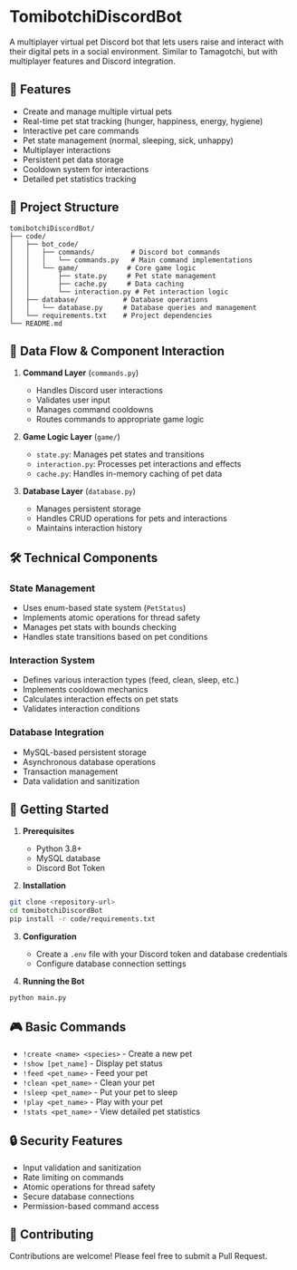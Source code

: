 # TomibotchiDiscordBot

A multiplayer virtual pet Discord bot that lets users raise and interact with their digital pets in a social environment. Similar to Tamagotchi, but with multiplayer features and Discord integration.

## 🌟 Features

- Create and manage multiple virtual pets
- Real-time pet stat tracking (hunger, happiness, energy, hygiene)
- Interactive pet care commands
- Pet state management (normal, sleeping, sick, unhappy)
- Multiplayer interactions
- Persistent pet data storage
- Cooldown system for interactions
- Detailed pet statistics tracking

## 📁 Project Structure

```plaintext
tomibotchiDiscordBot/
├── code/
│   ├── bot_code/
│   │   ├── commands/         # Discord bot commands
│   │   │   └── commands.py   # Main command implementations
│   │   └── game/            # Core game logic
│   │       ├── state.py     # Pet state management
│   │       ├── cache.py     # Data caching
│   │       └── interaction.py # Pet interaction logic
│   ├── database/           # Database operations
│   │   └── database.py     # Database queries and management
│   └── requirements.txt    # Project dependencies
└── README.md
```

## 🔄 Data Flow & Component Interaction

1. **Command Layer** (`commands.py`)
   - Handles Discord user interactions
   - Validates user input
   - Manages command cooldowns
   - Routes commands to appropriate game logic

2. **Game Logic Layer** (`game/`)
   - `state.py`: Manages pet states and transitions
   - `interaction.py`: Processes pet interactions and effects
   - `cache.py`: Handles in-memory caching of pet data

3. **Database Layer** (`database.py`)
   - Manages persistent storage
   - Handles CRUD operations for pets and interactions
   - Maintains interaction history

## 🛠 Technical Components

### State Management
- Uses enum-based state system (`PetStatus`)
- Implements atomic operations for thread safety
- Manages pet stats with bounds checking
- Handles state transitions based on pet conditions

### Interaction System
- Defines various interaction types (feed, clean, sleep, etc.)
- Implements cooldown mechanics
- Calculates interaction effects on pet stats
- Validates interaction conditions

### Database Integration
- MySQL-based persistent storage
- Asynchronous database operations
- Transaction management
- Data validation and sanitization

## 🚀 Getting Started

1. **Prerequisites**
   - Python 3.8+
   - MySQL database
   - Discord Bot Token

2. **Installation**
```bash
git clone <repository-url>
cd tomibotchiDiscordBot
pip install -r code/requirements.txt
```

3. **Configuration**
   - Create a `.env` file with your Discord token and database credentials
   - Configure database connection settings

4. **Running the Bot**
```bash
python main.py
```

## 🎮 Basic Commands

- `!create <name> <species>` - Create a new pet
- `!show [pet_name]` - Display pet status
- `!feed <pet_name>` - Feed your pet
- `!clean <pet_name>` - Clean your pet
- `!sleep <pet_name>` - Put your pet to sleep
- `!play <pet_name>` - Play with your pet
- `!stats <pet_name>` - View detailed pet statistics

## 🔒 Security Features

- Input validation and sanitization
- Rate limiting on commands
- Atomic operations for thread safety
- Secure database connections
- Permission-based command access

## 🤝 Contributing

Contributions are welcome! Please feel free to submit a Pull Request.